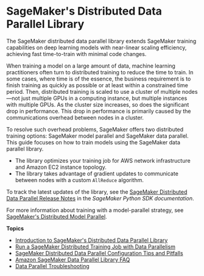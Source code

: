 # SageMaker's Distributed Data Parallel Library<a name="data-parallel"></a>

The SageMaker distributed data parallel library extends SageMaker training capabilities on deep learning models with near\-linear scaling efficiency, achieving fast time\-to\-train with minimal code changes\. 

When training a model on a large amount of data, machine learning practitioners often turn to distributed training to reduce the time to train\. In some cases, where time is of the essence, the business requirement is to finish training as quickly as possible or at least within a constrained time period\. Then, distributed training is scaled to use a cluster of multiple nodes—not just multiple GPUs in a computing instance, but multiple instances with multiple GPUs\. As the cluster size increases, so does the significant drop in performance\. This drop in performance is primarily caused by the communications overhead between nodes in a cluster\.

To resolve such overhead problems, SageMaker offers two distributed training options: SageMaker model parallel and SageMaker data parallel\. This guide focuses on how to train models using the SageMaker data parallel library\. 
+  The library optimizes your training job for AWS network infrastructure and Amazon EC2 instance topology\. 
+  The library takes advantage of gradient updates to communicate between nodes with a custom `AllReduce` algorithm\. 

To track the latest updates of the library, see the [SageMaker Distributed Data Parallel Release Notes](https://sagemaker.readthedocs.io/en/stable/api/training/smd_data_parallel_release_notes/smd_data_parallel_change_log.html) in the *SageMaker Python SDK documentation*\.

For more information about training with a model\-parallel strategy, see [SageMaker's Distributed Model Parallel](model-parallel.md)\.

**Topics**
+ [Introduction to SageMaker's Distributed Data Parallel Library](data-parallel-intro.md)
+ [Run a SageMaker Distributed Training Job with Data Parallelism](data-parallel-modify-sdp.md)
+ [SageMaker Distributed Data Parallel Configuration Tips and Pitfalls](data-parallel-config.md)
+ [Amazon SageMaker Data Parallel Library FAQ](data-parallel-faq.md)
+ [Data Parallel Troubleshooting](distributed-troubleshooting-data-parallel.md)